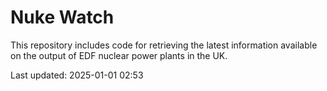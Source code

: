 # Nuke Watch

This repository includes code for retrieving the latest information available on the output of EDF nuclear power plants in the UK.

Last updated: 2025-01-01 02:53